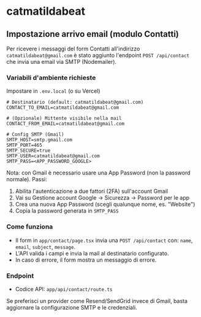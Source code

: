 # catmatildabeat

## Impostazione arrivo email (modulo Contatti)

Per ricevere i messaggi del form Contatti all'indirizzo `catmatildabeat@gmail.com` è stato aggiunto l'endpoint `POST /api/contact` che invia una email via SMTP (Nodemailer).

### Variabili d'ambiente richieste

Impostare in `.env.local` (o su Vercel)

```
# Destinatario (default: catmatildabeat@gmail.com)
CONTACT_TO_EMAIL=catmatildabeat@gmail.com

# (Opzionale) Mittente visibile nella mail
CONTACT_FROM_EMAIL=catmatildabeat@gmail.com

# Config SMTP (Gmail)
SMTP_HOST=smtp.gmail.com
SMTP_PORT=465
SMTP_SECURE=true
SMTP_USER=catmatildabeat@gmail.com
SMTP_PASS=<APP_PASSWORD_GOOGLE>
```

Nota: con Gmail è necessario usare una App Password (non la password normale). Passi:

1. Abilita l'autenticazione a due fattori (2FA) sull'account Gmail
2. Vai su Gestione account Google → Sicurezza → Password per le app
3. Crea una nuova App Password (scegli qualunque nome, es. "Website")
4. Copia la password generata in `SMTP_PASS`

### Come funziona

- Il form in `app/contact/page.tsx` invia una `POST /api/contact` con: `name`, `email`, `subject`, `message`.
- L'API valida i campi e invia la mail al destinatario configurato.
- In caso di errore, il form mostra un messaggio di errore.

### Endpoint

- Codice API: `app/api/contact/route.ts`

Se preferisci un provider come Resend/SendGrid invece di Gmail, basta aggiornare la configurazione SMTP e le credenziali.
